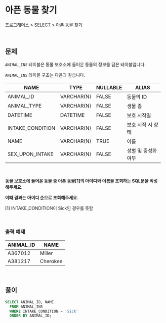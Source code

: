 # 아픈 동물 찾기

[프로그래머스 > SELECT > 아픈 동물 찾기](https://school.programmers.co.kr/learn/courses/30/lessons/59036)

<br/>

## 문제

`ANIMAL_INS` 테이블은 동물 보호소에 들어온 동물의 정보를 담은 테이블입니다.

`ANIMAL_INS` 테이블 구조는 다음과 같습니다.

| NAME                | TYPE       | NULLABLE | ALIAS             |
| ------------------- | ---------- | -------- | ----------------- |
| ANIMAL_ID           | VARCHAR(N) | FALSE    | 동물의 ID          |
| ANIMAL_TYPE         | VARCHAR(N) | FALSE    | 생물 종            |
| DATETIME            | DATETIME   | FALSE    | 보호 시작일         |
| INTAKE_CONDITION    | VARCHAR(N) | FALSE    | 보호 시작 시 상태   |
| NAME                | VARCHAR(N) | TRUE     | 이름               |
| SEX_UPON_INTAKE     | VARCHAR(N) | FALSE    | 성별 및 중성화 여부  |

<br/>

**동물 보호소에 들어온 동물 중 아픈 동물[1]의 아이디와 이름을 조회하는 SQL문을 작성해주세요.**

**이때 결과는 아이디 순으로 조회해주세요.**

[1] INTAKE_CONDITION이 Sick인 경우를 뜻함

<br/>

### 출력 예제

| ANIMAL_ID | NAME     |
| --------- | -------- |
| A367012   | Miller   |
| A381217   | Cherokee |

<br/>

## 풀이

```SQL
SELECT ANIMAL_ID, NAME
  FROM ANIMAL_INS
  WHERE INTAKE_CONDITION = 'Sick'
  ORDER BY ANIMAL_ID;
```
